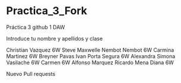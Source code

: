 # Practica_3_Fork
Práctica 3 github 1 DAW


Introduce tu nombre y apellidos y clase

Christian Vazquez 6W
Steve Maxwelle Nembot Nembot 6W
Carmina Martinez 6W
Breyner Pavas
Ivan Porta Segura 6W
Alexandra Simona Vasilache 6W
Carmen 6W
Alfonso Marquez
Ricardo Mena Diana 6W

Nuevo Pull requests
